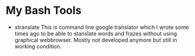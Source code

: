 # My Bash Tools

- stranslate
This is command line google translator which I wrote some times ago to be able to stanslate words and frazes without using graphical webbrowser. Mostly not developed anymore but still in working condition. 
